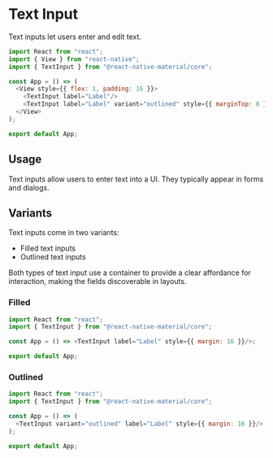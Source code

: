 # Text Input

Text inputs let users enter and edit text.

```js with-preview
import React from "react";
import { View } from "react-native";
import { TextInput } from "@react-native-material/core";

const App = () => (
  <View style={{ flex: 1, padding: 16 }}>
    <TextInput label="Label"/>
    <TextInput label="Label" variant="outlined" style={{ marginTop: 8 }}/>
  </View>
);

export default App;
```

## Usage

Text inputs allow users to enter text into a UI. They typically appear in forms and dialogs.

## Variants

Text inputs come in two variants:

- Filled text inputs
- Outlined text inputs

Both types of text input use a container to provide a clear affordance for interaction, making the fields discoverable
in layouts.

### Filled

```js with-preview
import React from "react";
import { TextInput } from "@react-native-material/core";

const App = () => <TextInput label="Label" style={{ margin: 16 }}/>;

export default App;
```

### Outlined

```js with-preview
import React from "react";
import { TextInput } from "@react-native-material/core";

const App = () => (
  <TextInput variant="outlined" label="Label" style={{ margin: 16 }}/>
);

export default App;
```
